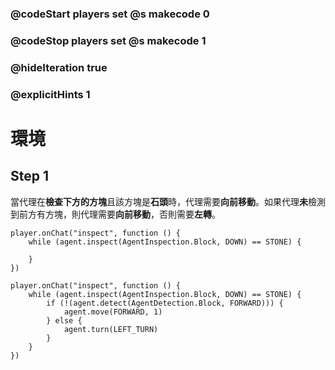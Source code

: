 ### @codeStart players set @s makecode 0
### @codeStop players set @s makecode 1

### @hideIteration true 
### @explicitHints 1


# 環境

## Step 1
當代理在**檢查下方的方塊**且該方塊是**石頭**時，代理需要**向前移動**。如果代理**未**檢測到前方有方塊，則代理需要**向前移動**，否則需要**左轉**。

```template
player.onChat("inspect", function () {
    while (agent.inspect(AgentInspection.Block, DOWN) == STONE) {
        
    }
})
```

```ghost
player.onChat("inspect", function () {
    while (agent.inspect(AgentInspection.Block, DOWN) == STONE) {
        if (!(agent.detect(AgentDetection.Block, FORWARD))) {
            agent.move(FORWARD, 1)
        } else {
            agent.turn(LEFT_TURN)
        }
    }
})
```
 
